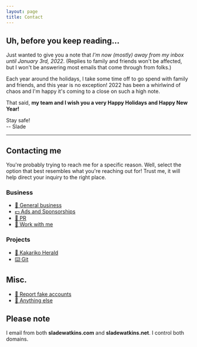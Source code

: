 ```yaml
---
layout: page
title: Contact
---
```


## Uh, before you keep reading...
Just wanted to give you a note that *I'm now (mostly) away from my inbox until January 3rd, 2022*. (Replies to family and friends won't be affected, but I won't be answering most emails that come through from folks.) 

Each year around the holidays, I take some time off to go spend with family and friends, and this year is no exception! 2022 has been a whirlwind of chaos and I'm happy it's coming to a close on such a high note.

That said, **my team and I wish you a very Happy Holidays and Happy New Year!** 

Stay safe!  
-- Slade  

***

## Contacting me
You're probably trying to reach me for a specific reason. Well, select the option that best resembles what you're reaching out for! Trust me, it will help direct your inquiry to the right place.

### Business
- [💼 General business](/contact/business/)
- [💵 Ads and Sponsorships](/contact/ads/)
- [📢 PR](/contact/pr/)
- [🤝 Work with me](/contact/with/)

### Projects
- [📰 Kakariko Herald](https://www.kakarikoherald.com/pages/8-contact)
- [⌨️ Git](/docs/git/)

## Misc.
- [🥸 Report fake accounts](/contact/fakes/)
- [📧 Anything else](/contact/other/)

## Please note
I email from both **sladewatkins.com** and **sladewatkins.net**. I control both domains.